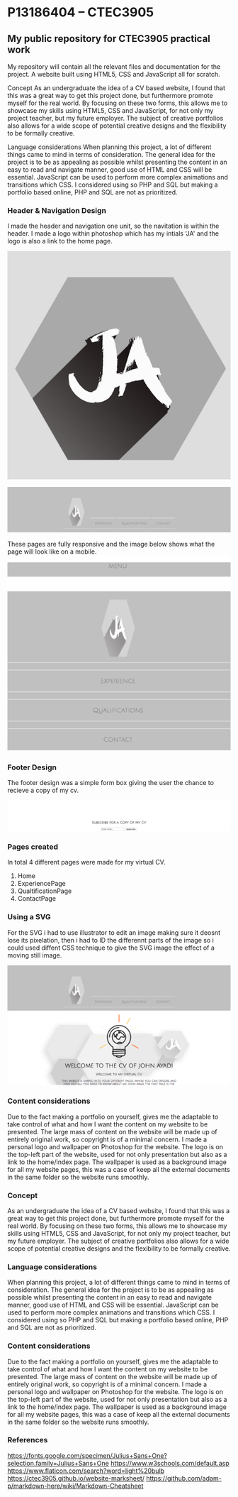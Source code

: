# P13186404 – CTEC3905

## My public repository for CTEC3905 practical work

My repository will contain all the relevant files and documentation for the project. A website built using HTML5, CSS and JavaScript all for scratch.

Concept As an undergraduate the idea of a CV based website, I found that this was a great way to get this project done, but furthermore promote myself for the real world. By focusing on these two forms, this allows me to showcase my skills using HTML5, CSS and JavaScript, for not only my project teacher, but my future employer. The subject of creative portfolios also allows for a wide scope of potential creative designs and the flexibility to be formally creative.

Language considerations When planning this project, a lot of different things came to mind in terms of consideration. The general idea for the project is to be as appealing as possible whilst presenting the content in an easy to read and navigate manner, good use of HTML and CSS will be essential. JavaScript can be used to perform more complex animations and transitions which CSS. I considered using so PHP and SQL but making a portfolio based online, PHP and SQL are not as prioritized.

### Header & Navigation Design
I made the header and navigation one unit, so the navitation is within the header. I made a logo within photoshop which has my intials 'JA' and the logo is also a link to the home page. 


![Logo](https://raw.githubusercontent.com/johnayadi/finalwebsite/master/Screen%20Shot%202017-11-29%20at%2012.41.20.png "Logo")

![Navigation & Header](https://github.com/johnayadi/finalwebsite/blob/master/header.png "Navigation & Header")

These pages are fully responsive and the image below shows what the page will look like on a mobile.
![Mobile Navigation & Header](https://github.com/johnayadi/finalwebsite/blob/master/header1.png "Mobile Navigation & Header")

### Footer Design
The footer design was a simple form box giving the user the chance to recieve a copy of my cv.

![footer](https://github.com/johnayadi/finalwebsite/blob/master/Screen%20Shot%202017-12-22%20at%2015.09.14.png "footer")

### Pages created 
In total 4 different pages were made for my virtual CV.
1. Home
2. ExperiencePage
3. QualtificationPage
4. ContactPage 


### Using a SVG
For the SVG i had to use illustrator to edit an image making sure it deosnt lose its pixelation, then i had to ID the differennt parts of the image so i could used diffent CSS technique to give the SVG image the effect of a moving still image. 

![SVG](https://github.com/johnayadi/finalwebsite/blob/master/Screen%20Shot%202017-12-22%20at%2015.07.32.png "SVG")

### Content considerations

Due to the fact making a portfolio on yourself, gives me the adaptable to take control of what and how I want the content on my website to be presented. The large mass of content on the website will be made up of entirely original work, so copyright is of a minimal concern. I made a personal logo and wallpaper on Photoshop for the website. The logo is on the top-left part of the website, used for not only presentation but also as a link to the home/index page. The wallpaper is used as a background image for all my website pages, this was a case of keep all the external documents in the same folder so the website runs smoothly.

### Concept 
As an undergraduate the idea of a CV based website, I found that this was a great way to get this project done, but furthermore promote myself for the real world. By focusing on these two forms, this allows me to showcase my skills using HTML5, CSS and JavaScript, for not only my project teacher, but my future employer. The subject of creative portfolios also allows for a wide scope of potential creative designs and the flexibility to be formally creative. 

### Language considerations
When planning this project, a lot of different things came to mind in terms of consideration. The general idea for the project is to be as appealing as possible whilst presenting the content in an easy to read and navigate manner, good use of HTML and CSS will be essential. JavaScript can be used to perform more complex animations and transitions which CSS. I considered using so PHP and SQL but making a portfolio based online, PHP and SQL are not as prioritized.

### Content considerations 

Due to the fact making a portfolio on yourself, gives me the adaptable to take control of what and how I want the content on my website to be presented. The large mass of content on the website will be made up of entirely original work, so copyright is of a minimal concern. I made a personal logo and wallpaper on Photoshop for the website. The logo is on the top-left part of the website, used for not only presentation but also as a link to the home/index page. The wallpaper is used as a background image for all my website pages, this was a case of keep all the external documents in the same folder so the website runs smoothly.



### References
https://fonts.google.com/specimen/Julius+Sans+One?selection.family=Julius+Sans+One
https://www.w3schools.com/default.asp
https://www.flaticon.com/search?word=light%20bulb
https://ctec3905.github.io/website-marksheet/
https://github.com/adam-p/markdown-here/wiki/Markdown-Cheatsheet



